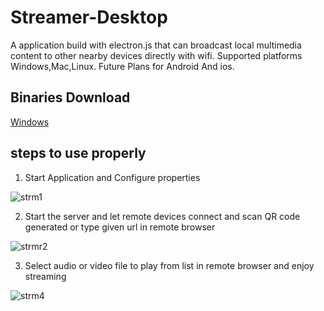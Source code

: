 # Streamer-Desktop
A application build with electron.js that can broadcast local multimedia content to other nearby devices directly with wifi. 
Supported platforms Windows,Mac,Linux.
Future Plans for Android And ios.

##  Binaries Download
[Windows](https://github.com/sps014/Streamer-Desktop/releases/download/0.1/streamer-win32-ia32.zip)

## steps to use properly

1. Start Application and Configure properties

![strm1](https://user-images.githubusercontent.com/45932883/58746072-a1adb000-8477-11e9-9c91-b8ae00c2627c.PNG)

2. Start the server and let remote devices connect and scan QR code generated or type given url in remote browser

![strmr2](https://user-images.githubusercontent.com/45932883/58746109-0ec14580-8478-11e9-9f94-612ca040a304.PNG)

3. Select audio or video file to play from list in remote browser and enjoy streaming

![strm4](https://user-images.githubusercontent.com/45932883/58746136-534ce100-8478-11e9-982e-826244f7e871.PNG)
